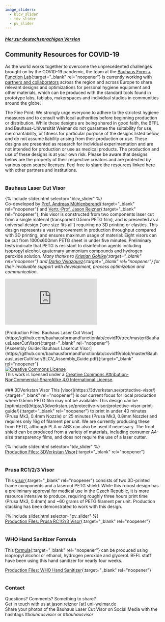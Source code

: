 ```yaml
---
image_sliders:
  - blcv_slider
  - tdv_slider
  - pv_slider
---
```


##### [hier zur deutschsprachigen Version](https://bffl.io/de)

## Community Resources for COVID-19
As the world works together to overcome the unprecedented challenges brought on by the COVID-19 pandemic, the team at the [Bauhaus Form + Function Lab](https://uni-weimar.de/bffl){:target="_blank" rel="noopener"} is currently working with [partners and collaborators](http://bffl.io/partners) across the region and across Europe to share relevant designs and optimizations for personal hygiene equipment and other materials, which can be produced with the standard tools found in prototype labs, fablabs, makerspaces and individual studios in communities around the globe.

The Fine Print: We strongly urge everyone to adhere to the strictest hygiene measures and to consult with local authorities before beginning production or distribution. While these designs are being shared in good faith, the BFFL and Bauhaus-Universität Weimar do not guarantee the suitability for use, merchantability, or fitness for particular purpose of the designs listed below, and do not assume liability arising from their production or use. These designs are presented as research for individual experimentation and are not intended for production or use as medical products. The production and use of these designs is at your own risk. Please be aware that designs below are the property of their respective creators and are protected by various open source licenses. Feel free to share the resources linked here with other partners and institutions.
<br /><br />
### Bauhaus Laser Cut Visor
{% include slider.html selector="blcv_slider" %}
<br />
Co-developed by [Prof. Andreas Mühlenberend](https://www.uni-weimar.de/en/art-and-design/structure/disciplines-staff/produktdesign-product-design/prof-andreas-muehlenberend/){:target="_blank" rel="noopener"} and [Vertr.-Prof. Jason Reizner](https://www.uni-weimar.de/de/kunst-und-gestaltung/professuren/interface-design/){:target="_blank" rel="noopener"}, this visor is constructed from two components laser cut from a single material (transparent 0.5mm PETG film), and is presented as a universal design ('one size fits all') requiring no 3D printing or elastics. This design represents a vast improvement in production throughput compared with 3D printing, and ensures maximum usage of material: Eight visors can be cut from 1000x600mm PETG sheet in under five minutes.  Preliminary tests indicate that PETG is resistant to disinfection agents including isopropyl alcohol, quaternary ammonium compounds and hydrogen peroxide solution. *Many thanks to [Kristian Gohlke](https://www.uni-weimar.de/de/kunst-und-gestaltung/struktur/lehrgebiete-personen/produktdesign/kristian-gohlke-msc-digital-media/){:target="_blank" rel="noopener"} and [Darko Velazquez](https://www.uni-weimar.de/de/kunst-und-gestaltung/struktur/lehrgebiete-personen/medienkunstmediengestaltung/jesus-velazquez/){:target="_blank" rel="noopener"} for their invaluable support with development, process optimization and communication.*

<div class="embed-youtube"><iframe src="https://www.youtube-nocookie.com/embed/kSDAMLoUkxs?hd=1&modestbranding=1&showinfo=0&autohide=1&controls=1&hl=en&cc_load_policy=1&cc_lang_pref=en" frameborder="0" allow="accelerometer; autoplay=0; encrypted-media; gyroscope; picture-in-picture" allowfullscreen></iframe></div>
<br />
[Production Files: Bauhaus Laser Cut Visor](https://github.com/bauhausformandfunctionlab/covid19/tree/master/BauhausLaserCutVisor){:target="_blank" rel="noopener"}<br />
[Assembly Guide: Bauhaus Lasercut Visor](https://github.com/bauhausformandfunctionlab/covid19/blob/master/BauhausLaserCutVisor/BLCV_Assembly_Guide.pdf){:target="_blank" rel="noopener"}<br />
<a rel="license" href="http://creativecommons.org/licenses/by-nc-sa/4.0/" target="_blank"><img alt="Creative Commons License" style="border-width:0" src="https://i.creativecommons.org/l/by-nc-sa/4.0/88x31.png" /></a><br />This work is licensed under a <a rel="license" href="http://creativecommons.org/licenses/by-nc-sa/4.0/" target="_blank">Creative Commons Attribution-NonCommercial-ShareAlike 4.0 International License</a>.
<br /><br />
### 3DVerkstan Visor
This [visor](https://3dverkstan.se/protective-visor/){:target="_blank" rel="noopener"} is our current focus for local production where 0.5mm PETG film may not be available. This design can be [optimized](https://3dverkstan.se/protective-visor/protective-visor-print-guide/){:target="_blank" rel="noopener"} to print in under 40 minutes (Prusa Mk3, 0.4mm Nozzle) or 25 minutes (Prusa Mk3, 0.8mm Nozzle) and requires only 16g of filament per unit. We are currently producing these from PETG, although PLA or ABS can also be used if necessary. The front shield can be produced from a variety of materials, including consumer A4-size transparency films, and does not require the use of a laser cutter.

{% include slider.html selector="tdv_slider" %}
<br />
[Production Files: 3DVerkstan Visor](https://github.com/bauhausformandfunctionlab/covid19/tree/master/3DVerkstanVisor){:target="_blank" rel="noopener"}
<br /><br />
### Prusa RC1/2/3 Visor
This [visor](https://www.prusaprinters.org/prints/25857-prusa-protective-face-shield-rc3){:target="_blank" rel="noopener"} consists of two 3D-printed frame components and a lasercut PETG shield. While this robust design has a preliminary approval for medical use in the Czech Republic, it is more resource intensive to produce, requiring roughly three hours print time (Prusa Mk3, 0.4mm) and ~60 grams of PETG filament per unit. Production stacking has been demonstrated to work with this design.

{% include slider.html selector="pv_slider" %}
<br />
[Production Files: Prusa RC1/2/3 Visor](https://github.com/bauhausformandfunctionlab/covid19/tree/master/PrusaVisor){:target="_blank" rel="noopener"}
<br /><br />
### WHO Hand Sanitizer Formula
This [formula](https://www.who.int/gpsc/5may/Guide_to_Local_Production.pdf){:target="_blank" rel="noopener"} can be produced using isopropyl alcohol or ethanol, hydrogen peroxide and glycerol. BFFL staff have been using this hand sanitizer for nearly four weeks.

[Production Files: WHO Hand Sanitizer](https://github.com/bauhausformandfunctionlab/covid19/tree/master/WHOHandSanitizer){:target="_blank" rel="noopener"}
<br /><br />
### Contact
Questions? Comments? Something to share?<br />
Get in touch with us at jason.reizner \[at] uni-weimar.de<br />
Share your photos of the Bauhaus Laser Cut Visor on Social Media with the hashtags *#bauhausvisier* or *#bauhausvisor*